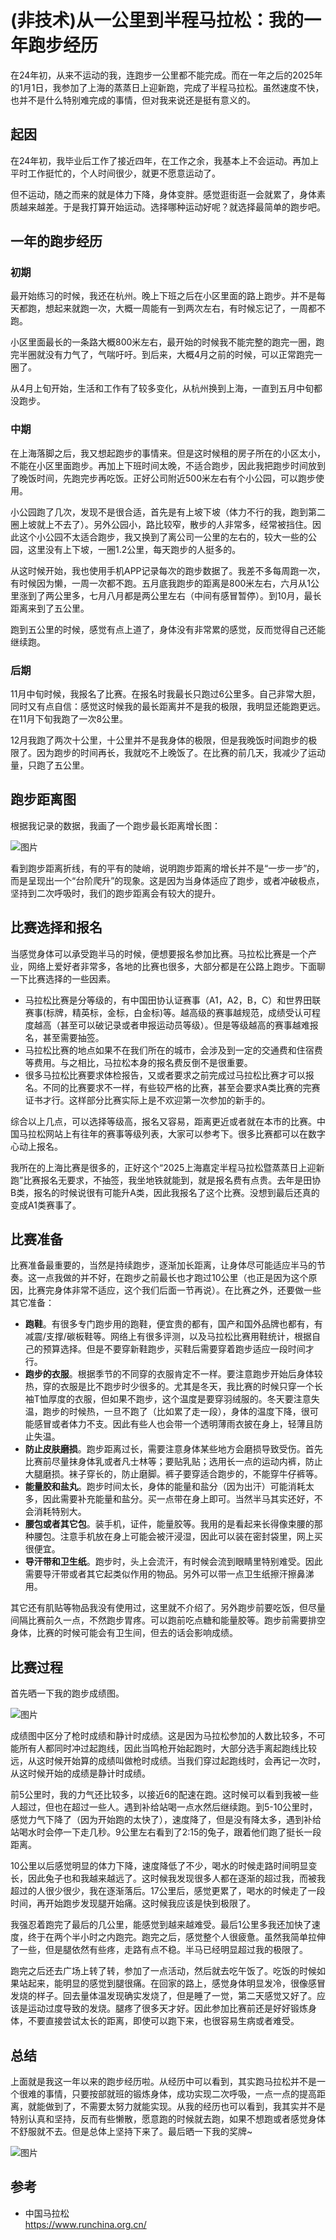 # (非技术)从一公里到半程马拉松：我的一年跑步经历
在24年初，从来不运动的我，连跑步一公里都不能完成。而在一年之后的2025年的1月1日，我参加了上海的蒸蒸日上迎新跑，完成了半程马拉松。虽然速度不快，也并不是什么特别难完成的事情，但对我来说还是挺有意义的。

## 起因
在24年初，我毕业后工作了接近四年，在工作之余，我基本上不会运动。再加上平时工作挺忙的，个人时间很少，就更不愿意运动了。

但不运动，随之而来的就是体力下降，身体变胖。感觉逛街逛一会就累了，身体素质越来越差。于是我打算开始运动。选择哪种运动好呢？就选择最简单的跑步吧。

## 一年的跑步经历
### 初期
最开始练习的时候，我还在杭州。晚上下班之后在小区里面的路上跑步。并不是每天都跑，想起来就跑一次，大概一周能有一到两次左右，有时候忘记了，一周都不跑。

小区里面最长的一条路大概800米左右，最开始的时候我不能完整的跑完一圈，跑完半圈就没有力气了，气喘吁吁。到后来，大概4月之前的时候，可以正常跑完一圈了。

从4月上旬开始，生活和工作有了较多变化，从杭州换到上海，一直到五月中旬都没跑步。

### 中期
在上海落脚之后，我又想起跑步的事情来。但是这时候租的房子所在的小区太小，不能在小区里面跑步。再加上下班时间太晚，不适合跑步，因此我把跑步时间放到了晚饭时间，先跑完步再吃饭。正好公司附近500米左右有个小公园，可以跑步使用。

小公园跑了几次，发现不是很合适，首先是有上坡下坡（体力不行的我，跑到第二圈上坡就上不去了）。另外公园小，路比较窄，散步的人非常多，经常被挡住。因此这个小公园不太适合跑步，我又换到了离公司一公里的左右的，较大一些的公园，这里没有上下坡，一圈1.2公里，每天跑步的人挺多的。

从这时候开始，我也使用手机APP记录每次的跑步数据了。我差不多每周跑一次，有时候因为懒，一周一次都不跑。五月底我跑步的距离是800米左右，六月从1公里涨到了两公里多，七月八月都是两公里左右（中间有感冒暂停）。到10月，最长距离来到了五公里。

跑到五公里的时候，感觉有点上道了，身体没有非常累的感觉，反而觉得自己还能继续跑。

### 后期
11月中旬时候，我报名了比赛。在报名时我最长只跑过6公里多。自己非常大胆，同时又有点自信：感觉这时候我的最长距离并不是我的极限，我明显还能跑更远。在11月下旬我跑了一次8公里。

12月我跑了两次十公里，十公里并不是我身体的极限，但是我晚饭时间跑步的极限了。因为跑步的时间再长，我就吃不上晚饭了。在比赛的前几天，我减少了运动量，只跑了五公里。

## 跑步距离图
根据我记录的数据，我画了一个跑步最长距离增长图：

![图片](/2025/run-1.png)

看到跑步距离折线，有的平有的陡峭，说明跑步距离的增长并不是“一步一步”的，而是呈现出一个“台阶爬升”的现象。这是因为当身体适应了跑步，或者冲破极点，坚持到二次呼吸时，我们的跑步距离会有较大的提升。

## 比赛选择和报名
当感觉身体可以承受跑半马的时候，便想要报名参加比赛。马拉松比赛是一个产业，网络上爱好者非常多，各地的比赛也很多，大部分都是在公路上跑步。下面聊一下比赛选择的一些因素。

* 马拉松比赛是分等级的，有中国田协认证赛事（A1，A2，B，C）和世界田联赛事(标牌，精英标，金标，白金标)等。越高级的赛事越规范，成绩受认可程度越高（甚至可以破记录或者申报运动员等级）。但是等级越高的赛事越难报名，甚至需要抽签。
* 马拉松比赛的地点如果不在我们所在的城市，会涉及到一定的交通费和住宿费等费用。与之相比，马拉松本身的报名费反倒不是很重要。
* 很多马拉松比赛要求体检报告，又或者要求之前完成过马拉松比赛才可以报名。不同的比赛要求不一样，有些较严格的比赛，甚至会要求A类比赛的完赛证书才行。这样部分比赛实际上是不欢迎第一次参加的新手的。

综合以上几点，可以选择等级高，报名又容易，距离更近或者就在本市的比赛。中国马拉松网站上有往年的赛事等级列表，大家可以参考下。很多比赛都可以在数字心动上报名。

我所在的上海比赛是很多的，正好这个“2025上海嘉定半程马拉松暨蒸蒸日上迎新跑”比赛报名无要求，不抽签，我坐地铁就能到，就是报名费有点贵。去年是田协B类，报名的时候说很有可能升A类，因此我报名了这个比赛。没想到最后还真的变成A1类赛事了。

## 比赛准备
比赛准备最重要的，当然是持续跑步，逐渐加长距离，让身体尽可能适应半马的节奏。这一点我做的并不好，在跑步之前最长也才跑过10公里（也正是因为这个原因，比赛完身体非常不适应，这个我们后面一节再说）。在比赛之外，还要做一些其它准备：

* **跑鞋**。有很多专门跑步用的跑鞋，便宜贵的都有，国产和国外品牌也都有，有减震/支撑/碳板鞋等。网络上有很多评测，以及马拉松比赛用鞋统计，根据自己的预算选择。但是不要穿新鞋跑步，买鞋后需要穿着跑步适应一段时间才行。
* **跑步的衣服**。根据季节的不同穿的衣服肯定不一样。要注意跑步开始后身体较热，穿的衣服是比不跑步时少很多的。尤其是冬天，我比赛的时候只穿一个长袖T恤厚度的衣服，但如果不跑步，这个温度是要穿羽绒服的。冬天要注意失温，跑步的时候热，一旦不跑了（比如累了走一段），身体的温度下降，很可能感冒或者体力不支。因此有些人也会带一个透明薄雨衣披在身上，轻薄且防止失温。
* **防止皮肤磨损**。跑步距离过长，需要注意身体某些地方会磨损导致受伤。首先比赛前尽量抹身体乳或者凡士林等；要贴乳贴；选用长一点的运动内裤，防止大腿磨损。袜子穿长的，防止磨脚。裤子要穿适合跑步的，不能穿牛仔裤等。
* **能量胶和盐丸**。跑步时间太长，身体的能量和盐分（因为出汗）可能消耗太多，因此需要补充能量和盐分。买一点带在身上即可。当然半马其实还好，不会消耗特别大。
* **腰包或者其它包**。装手机，证件，能量胶等。我用的是看起来长得像束腰的那种腰包。注意手机放在身上可能会被汗浸湿，因此可以装在密封袋里，网上买很便宜。
* **导汗带和卫生纸**。跑步时，头上会流汗，有时候会流到眼睛里特别难受。因此需要导汗带或者其它起类似作用的物品。另外可以带一点卫生纸擦汗擦鼻涕用。

其它还有肌贴等物品我没有使用过，这里就不介绍了。另外跑步前要吃饭，但尽量间隔比赛前久一点，不然跑步胃疼。可以跑前吃点糖和能量胶等。跑步前需要排空身体，比赛的时候可能会有卫生间，但去的话会影响成绩。

## 比赛过程
首先晒一下我的跑步成绩图。

![图片](/2025/run-2.png)

成绩图中区分了枪时成绩和静计时成绩。这是因为马拉松参加的人数比较多，不可能所有人都同时冲过起跑线，因此当鸣枪开始起跑时，大部分选手离起跑线比较远，从这时候开始算的成绩叫做枪时成绩。当我们穿过起跑线时，会再记一次时，从这时候开始的成绩是静计时成绩。

前5公里时，我的力气还比较多，以接近6的配速在跑。这时候可以看到我被一些人超过，但也在超过一些人。遇到补给站喝一点水然后继续跑。到5-10公里时，感觉力气下降了（因为开始跑的太快了），速度降了，但是没有降太多，遇到补给站喝水时会停一下走几秒。9公里左右看到了2:15的兔子，跟着他们跑了挺长一段距离。

10公里以后感觉明显的体力下降，速度降低了不少，喝水的时候走路时间明显变长，因此兔子也和我越来越远了。这时候我发现很多人都在逐渐的超过我，而被我超过的人很少很少，我在逐渐落后。17公里后，感觉更累了，喝水的时候走了一段时间，再开始跑步发现腿开始痛。这时候我应该是快到极限了。

我强忍着跑完了最后的几公里，能感觉到越来越难受。最后1公里多我还加快了速度，终于在两个半小时之内跑完。跑完之后，感觉整个人很疲惫。虽然我简单拉伸了一些，但是腿依然有些疼，走路有点不稳。半马已经明显超过我的极限了。

跑完之后还去广场上转了转，参加了一点活动，然后就去吃午饭了。吃饭的时候如果站起来，能明显的感觉到腿很痛。在回家的路上，感觉身体明显发冷，很像感冒发烧的样子。回去量体温发现确实发烧了，但是睡了一觉，第二天感觉又好了。应该是运动过度导致的发烧。腿疼了很多天才好。因此参加比赛前还是好好锻炼身体，不要直接尝试太长的距离，即使可以跑下来，也很容易生病或者难受。

## 总结
上面就是我这一年以来的跑步经历啦。从经历中可以看到，其实跑马拉松并不是一个很难的事情，只要按部就班的锻炼身体，成功实现二次呼吸，一点一点的提高距离，就能做到了，不需要太努力就能实现。从我的经历也可以看到，我其实并不是特别认真和坚持，反而有些懒散，愿意跑的时候就去跑，如果不想跑或者感觉身体不舒服就不去。但是总体上坚持下来了。最后晒一下我的奖牌~

![图片](/2025/run-3.jpg)

## 参考
- 中国马拉松\
  https://www.runchina.org.cn/
